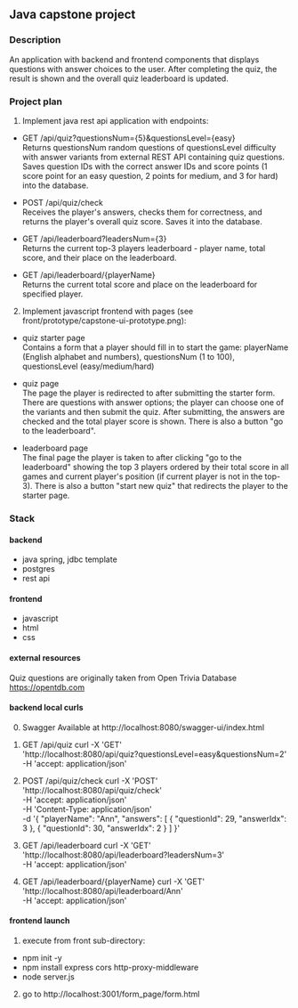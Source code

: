 ## Java capstone project

### Description

An application with backend and frontend components
that displays questions with answer choices to the user.
After completing the quiz, the result is shown and the overall quiz leaderboard is updated.

### Project plan

1. Implement java rest api application with endpoints:

- GET /api/quiz?questionsNum={5}&questionsLevel={easy} <br>
  Returns questionsNum random questions of questionsLevel difficulty with answer variants from external REST API
  containing quiz questions.
  Saves question IDs with the correct answer IDs and score points (1 score point for an easy question, 2 points for
  medium,
  and 3 for hard) into the database.

- POST /api/quiz/check <br>
  Receives the player's answers, checks them for correctness, and returns the player's overall quiz score.
  Saves it into the database.

- GET /api/leaderboard?leadersNum={3} <br>
  Returns the current top-3 players leaderboard - player name, total score, and their place on the leaderboard.

- GET /api/leaderboard/{playerName} <br>
  Returns the current total score and place on the leaderboard for specified player.

2. Implement javascript frontend with pages (see front/prototype/capstone-ui-prototype.png):

- quiz starter page <br>
  Contains a form that a player should fill in to start the game:
  playerName (English alphabet and numbers), questionsNum (1 to 100), questionsLevel (easy/medium/hard)

- quiz page <br>
  The page the player is redirected to after submitting the starter form.
  There are questions with answer options; the player can choose one of the variants and then submit the quiz.
  After submitting, the answers are checked and the total player score is shown.
  There is also a button "go to the leaderboard".

- leaderboard page <br>
  The final page the player is taken to after clicking "go to the leaderboard" showing the top 3 players ordered by their total score in all games and current player's position (if current player is not in the top-3).
  There is also a button "start new quiz" that redirects the player to the starter page.

### Stack

#### backend

- java spring, jdbc template
- postgres
- rest api

#### frontend

- javascript
- html
- css

#### external resources

Quiz questions are originally taken from Open Trivia Database https://opentdb.com <br>

#### backend local curls

0) Swagger
Available at http://localhost:8080/swagger-ui/index.html

1) GET /api/quiz
curl -X 'GET' \
   'http://localhost:8080/api/quiz?questionsLevel=easy&questionsNum=2' \
   -H 'accept: application/json'

2) POST /api/quiz/check
curl -X 'POST' \
   'http://localhost:8080/api/quiz/check' \
   -H 'accept: application/json' \
   -H 'Content-Type: application/json' \
   -d '{
   "playerName": "Ann",
   "answers": [
   {
   "questionId": 29,
   "answerIdx": 3
   },
   {
   "questionId": 30,
   "answerIdx": 2
   }
   ]
   }'

3) GET /api/leaderboard
curl -X 'GET' \
   'http://localhost:8080/api/leaderboard?leadersNum=3' \
   -H 'accept: application/json'

4) GET /api/leaderboard/{playerName}
 curl -X 'GET' \
   'http://localhost:8080/api/leaderboard/Ann' \
   -H 'accept: application/json'

#### frontend launch
1) execute from front sub-directory:
- npm init -y
- npm install express cors http-proxy-middleware
- node server.js

2) go to http://localhost:3001/form_page/form.html